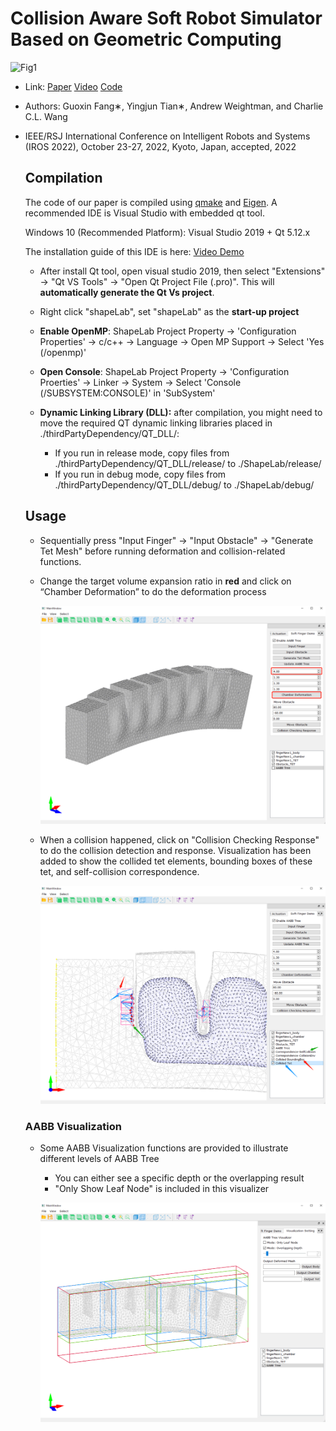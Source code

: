 # Collision Aware Soft Robot Simulator Based on Geometric Computing

![Fig1](https://raw.githubusercontent.com/YingGwan/TyporaUploadImg/main/typora202203/28/135033-102406.png)

- Link: [Paper](https://arxiv.org/pdf/2203.02054.pdf) [Video](https://www.youtube.com/watch?v=cI8em6bpqKw) [Code](https://github.com/YingGwan/collisionAwareSOROSimulator)

- Authors: Guoxin Fang∗, Yingjun Tian∗, Andrew Weightman, and Charlie C.L. Wang

- IEEE/RSJ International Conference on Intelligent Robots and Systems (IROS 2022), October 23-27, 2022, Kyoto, Japan, accepted, 2022

  

  ## Compilation

  The code of our paper is compiled using [qmake](https://doc.qt.io/qt-5/qmake-running.html) and [Eigen](https://eigen.tuxfamily.org/index.php?title=Main_Page). A recommended IDE is Visual Studio with embedded qt tool. 

  Windows 10 (Recommended Platform): Visual Studio 2019 + Qt 5.12.x

  The installation guide of this IDE is here: [Video Demo](https://www.youtube.com/watch?v=6bXrfVrYyxk) 

  - After install Qt tool, open visual studio 2019, then select "Extensions" -> "Qt VS Tools" -> "Open Qt Project File (.pro)".  This will **automatically generate the Qt Vs project**.

  - Right click "shapeLab", set "shapeLab" as the **start-up project**

  - **Enable OpenMP**: ShapeLab Project Property -> 'Configuration Properties' -> c/c++ -> Language -> Open MP Support -> Select 'Yes (/openmp)'

  - **Open Console**: ShapeLab Project Property -> 'Configuration Proerties' -> Linker -> System -> Select 'Console (/SUBSYSTEM:CONSOLE)' in 'SubSystem'

  - **Dynamic Linking Library (DLL):** after compilation, you might need to move the required QT dynamic linking libraries placed in ./thirdPartyDependency/QT_DLL/:

    - If you run in release mode, copy files from ./thirdPartyDependency/QT_DLL/release/ to ./ShapeLab/release/
    - If you run in debug mode, copy files from ./thirdPartyDependency/QT_DLL/debug/ to ./ShapeLab/debug/

    

  

  ## Usage

  - Sequentially press "Input Finger" -> "Input Obstacle" -> "Generate Tet Mesh" before running deformation and collision-related functions.

  - Change the target volume expansion ratio in **red** and click on “Chamber Deformation” to do the deformation process

    ![image-20220821123913594](https://raw.githubusercontent.com/YingGwan/TyporaUploadImg/main/typora202208/21/123915-748739.png)

  - When a collision happened, click on "Collision Checking Response" to do the collision detection and response. Visualization has been added to show the collided tet elements, bounding boxes of these tet, and self-collision correspondence.

    ![image-20220821124259032](https://raw.githubusercontent.com/YingGwan/TyporaUploadImg/main/typora202208/21/124301-937233.png)

    

  ### AABB Visualization
  
  - Some AABB Visualization functions are provided to illustrate different levels of AABB Tree
  
    - You can either see a specific depth or the overlapping result
    - "Only Show Leaf Node" is included in this visualizer
  
    ![image-20220821125016560](https://raw.githubusercontent.com/YingGwan/TyporaUploadImg/main/typora202208/21/125313-454506.png)